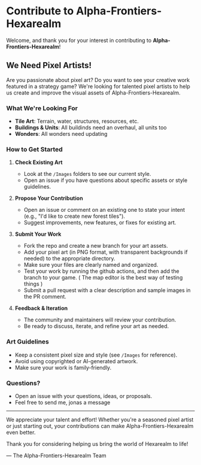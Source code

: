 # Contribute to Alpha-Frontiers-Hexarealm

Welcome, and thank you for your interest in contributing to **Alpha-Frontiers-Hexarealm**!

## We Need Pixel Artists!

Are you passionate about pixel art? Do you want to see your creative work featured in a strategy game? We're looking for talented pixel artists to help us create and improve the visual assets of Alpha-Frontiers-Hexarealm.

### What We're Looking For

- **Tile Art**: Terrain, water, structures, resources, etc.
- **Buildings & Units**: All buildinds need an overhaul, all units too
- **Wonders**: All wonders need updating

### How to Get Started

1. **Check Existing Art**
   - Look at the `/Images` folders to see our current style.
   - Open an issue if you have questions about specific assets or style guidelines.

2. **Propose Your Contribution**
   - Open an issue or comment on an existing one to state your intent (e.g., "I'd like to create new forest tiles").
   - Suggest improvements, new features, or fixes for existing art.

3. **Submit Your Work**
   - Fork the repo and create a new branch for your art assets.
   - Add your pixel art (in PNG format, with transparent backgrounds if needed) to the appropriate directory.
   - Make sure your files are clearly named and organized.
   - Test your work by running the github actions, and then add the branch to your game. ( The map editor is the best way of testing things )
   - Submit a pull request with a clear description and sample images in the PR comment.
  
4. **Feedback & Iteration**
   - The community and maintainers will review your contribution.
   - Be ready to discuss, iterate, and refine your art as needed.

### Art Guidelines

- Keep a consistent pixel size and style (see `/Images` for reference).
- Avoid using copyrighted or AI-generated artwork.
- Make sure your work is family-friendly.

### Questions?

- Open an issue with your questions, ideas, or proposals.
- Feel free to send me, jonas a message

---

We appreciate your talent and effort! Whether you're a seasoned pixel artist or just starting out, your contributions can make Alpha-Frontiers-Hexarealm even better.

Thank you for considering helping us bring the world of Hexarealm to life!

— The Alpha-Frontiers-Hexarealm Team
